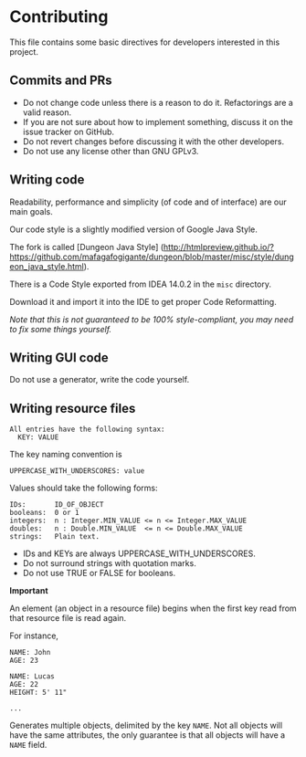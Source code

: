 Contributing
============

This file contains some basic directives for developers interested in this project.


Commits and PRs
---------------
* Do not change code unless there is a reason to do it. Refactorings are a valid reason.
* If you are not sure about how to implement something, discuss it on the issue tracker on GitHub.
* Do not revert changes before discussing it with the other developers.
* Do not use any license other than GNU GPLv3.


Writing code
------------
Readability, performance and simplicity (of code and of interface) are our main goals.

Our code style is a slightly modified version of Google Java Style.

The fork is called [Dungeon Java Style]
(http://htmlpreview.github.io/?https://github.com/mafagafogigante/dungeon/blob/master/misc/style/dungeon_java_style.html).

There is a Code Style exported from IDEA 14.0.2 in the ``misc`` directory.

Download it and import it into the IDE to get proper Code Reformatting.

*Note that this is not guaranteed to be 100% style-compliant, you may need to fix some things yourself.*


Writing GUI code
----------------
Do not use a generator, write the code yourself.


Writing resource files
----------------------
```
All entries have the following syntax:
  KEY: VALUE
```

The key naming convention is

```
UPPERCASE_WITH_UNDERSCORES: value
```

Values should take the following forms:

```
IDs:       ID_OF_OBJECT
booleans:  0 or 1
integers:  n : Integer.MIN_VALUE <= n <= Integer.MAX_VALUE
doubles:   n : Double.MIN_VALUE  <= n <= Double.MAX_VALUE
strings:   Plain text.
```

* IDs and KEYs are always UPPERCASE_WITH_UNDERSCORES.
* Do not surround strings with quotation marks.
* Do not use TRUE or FALSE for booleans.

**Important**

An element (an object in a resource file) begins when the first key read from that resource file is read again.

For instance,
```
NAME: John
AGE: 23

NAME: Lucas
AGE: 22
HEIGHT: 5' 11"

...
```

Generates multiple objects, delimited by the key ``NAME``. Not all objects will have the same attributes, the only
guarantee is that all objects will have a ``NAME`` field.